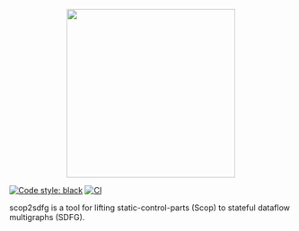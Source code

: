 <p align="center"><img src="figures/daisy.png" width="300"/></p>

<a href="https://github.com/psf/black"><img alt="Code style: black" src="https://img.shields.io/badge/code%20style-black-000000.svg"></a> 
[![CI](https://github.com/daisytuner/scop2sdfg/actions/workflows/tests.yml/badge.svg)](https://github.com/daisytuner/scop2sdfg/actions/workflows/tests.yml)

scop2sdfg is a tool for lifting static-control-parts (Scop) to stateful dataflow multigraphs (SDFG).
